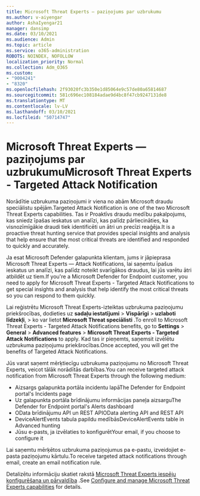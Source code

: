 ```yaml
---
title: Microsoft Threat Experts — paziņojums par uzbrukumu
ms.author: v-aiyengar
author: AshaIyengar21
manager: dansimp
ms.date: 03/10/2021
ms.audience: Admin
ms.topic: article
ms.service: o365-administration
ROBOTS: NOINDEX, NOFOLLOW
localization_priority: Normal
ms.collection: Adm_O365
ms.custom:
- "9004241"
- "8320"
ms.openlocfilehash: 2f93020fc3b350e1d85064e9c57de80a65814687
ms.sourcegitcommit: 581c696ec108184adae9d4bc8f47cb9247131de8
ms.translationtype: MT
ms.contentlocale: lv-LV
ms.lasthandoff: 03/10/2021
ms.locfileid: "50714747"
---
```

# <a name="microsoft-threat-experts---targeted-attack-notification"></a><span data-ttu-id="85217-102">Microsoft Threat Experts — paziņojums par uzbrukumu</span><span class="sxs-lookup"><span data-stu-id="85217-102">Microsoft Threat Experts - Targeted Attack Notification</span></span>

<span data-ttu-id="85217-103">Norādītie uzbrukuma paziņojumi ir viena no abām Microsoft draudu speciālistu spējām.</span><span class="sxs-lookup"><span data-stu-id="85217-103">Targeted Attack Notification is one of the two Microsoft Threat Experts capabilities.</span></span> <span data-ttu-id="85217-104">Tas ir Proaktīvs draudu medību pakalpojums, kas sniedz īpašas ieskatus un analīzi, kas palīdz pārliecināties, ka visnozīmīgākie draudi tiek identificēti un ātri un precīzi reaģēja.</span><span class="sxs-lookup"><span data-stu-id="85217-104">It is a proactive threat hunting service that provides special insights and analysis that help ensure that the most critical threats are identified and responded to quickly and accurately.</span></span>

<span data-ttu-id="85217-105">Ja esat Microsoft Defender galapunkta klientam, jums ir jāpieprasa Microsoft Threat Experts — Attack Notifications, lai saņemtu īpašus ieskatus un analīzi, kas palīdz noteikt svarīgākos draudus, lai jūs varētu ātri atbildēt uz tiem.</span><span class="sxs-lookup"><span data-stu-id="85217-105">If you're a Microsoft Defender for Endpoint customer, you need to apply for Microsoft Threat Experts - Targeted Attack Notifications to get special insights and analysis that help identify the most critical threats so you can respond to them quickly.</span></span>

<span data-ttu-id="85217-106">Lai reģistrētu Microsoft Threat Experts-izteiktas uzbrukuma paziņojumu priekšrocības, dodieties uz **sadaļu iestatījumi**  >  **Vispārīgi**  >  **uzlaboti līdzekļi**,  >  ko var lietot **Microsoft Threat speciālisti** .</span><span class="sxs-lookup"><span data-stu-id="85217-106">To enroll to Microsoft Threat Experts - Targeted Attack Notifications benefits, go to **Settings** > **General** > **Advanced features** > **Microsoft Threat Experts - Targeted Attack Notifications** to apply.</span></span> <span data-ttu-id="85217-107">Kad tas ir pieņemts, saņemsit izvēlētu uzbrukuma paziņojumu priekšrocības.</span><span class="sxs-lookup"><span data-stu-id="85217-107">Once accepted, you will get the benefits of Targeted Attack Notifications.</span></span>

<span data-ttu-id="85217-108">Jūs varat saņemt mērķtiecīgu uzbrukuma paziņojumu no Microsoft Threat Experts, veicot tālāk norādītās darbības.</span><span class="sxs-lookup"><span data-stu-id="85217-108">You can receive targeted attack notification from Microsoft Threat Experts through the following medium:</span></span>

- <span data-ttu-id="85217-109">Aizsargs galapunkta portāla incidentu lapā</span><span class="sxs-lookup"><span data-stu-id="85217-109">The Defender for Endpoint portal's Incidents page</span></span>
- <span data-ttu-id="85217-110">Uz galapunkta portāla brīdinājumu informācijas paneļa aizsargu</span><span class="sxs-lookup"><span data-stu-id="85217-110">The Defender for Endpoint portal's Alerts dashboard</span></span>
- <span data-ttu-id="85217-111">OData brīdinājumu API un REST API</span><span class="sxs-lookup"><span data-stu-id="85217-111">OData alerting API and REST API</span></span>
- <span data-ttu-id="85217-112">DeviceAlertEvents tabula papildu medībās</span><span class="sxs-lookup"><span data-stu-id="85217-112">DeviceAlertEvents table in Advanced hunting</span></span>
- <span data-ttu-id="85217-113">Jūsu e-pasts, ja izvēlaties to konfigurēt</span><span class="sxs-lookup"><span data-stu-id="85217-113">Your email, if you choose to configure it</span></span>

<span data-ttu-id="85217-114">Lai saņemtu mērķētos uzbrukuma paziņojumus pa e-pastu, izveidojiet e-pasta paziņojumu kārtulu.</span><span class="sxs-lookup"><span data-stu-id="85217-114">To receive targeted attack notifications through email, create an email notification rule.</span></span> 

<span data-ttu-id="85217-115">Detalizētu informāciju skatiet rakstā [Microsoft Threat Experts iespēju konfigurēšana un pārvaldība](https://docs.microsoft.com/windows/security/threat-protection/microsoft-defender-atp/configure-microsoft-threat-experts) .</span><span class="sxs-lookup"><span data-stu-id="85217-115">See [Configure and manage Microsoft Threat Experts capabilities](https://docs.microsoft.com/windows/security/threat-protection/microsoft-defender-atp/configure-microsoft-threat-experts) for details.</span></span>
